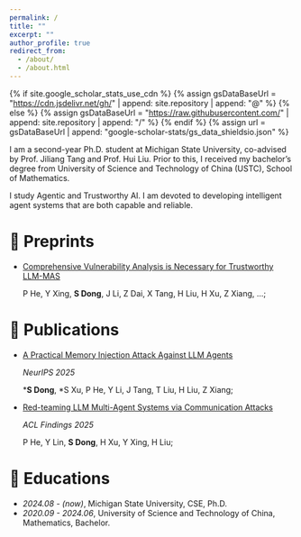```yaml
---
permalink: /
title: ""
excerpt: ""
author_profile: true
redirect_from: 
  - /about/
  - /about.html
---
```


{% if site.google_scholar_stats_use_cdn %}
{% assign gsDataBaseUrl = "https://cdn.jsdelivr.net/gh/" | append: site.repository | append: "@" %}
{% else %}
{% assign gsDataBaseUrl = "https://raw.githubusercontent.com/" | append: site.repository | append: "/" %}
{% endif %}
{% assign url = gsDataBaseUrl | append: "google-scholar-stats/gs_data_shieldsio.json" %}

<span class='anchor' id='about-me'></span>

I am a second-year Ph.D. student at Michigan State University, co-advised by Prof. Jiliang Tang and Prof. Hui Liu. Prior to this, I received my bachelor’s degree from University of Science and Technology of China (USTC), School of Mathematics.

I study Agentic and Trustworthy AI. I am devoted to developing intelligent agent systems that are both capable and reliable.

# 📝 Preprints
- [Comprehensive Vulnerability Analysis is Necessary for Trustworthy LLM-MAS](https://arxiv.org/abs/2506.01245)  

  P He, Y Xing, **S Dong**, J Li, Z Dai, X Tang, H Liu, H Xu, Z Xiang, ...; 

# 📖 Publications 

- [A Practical Memory Injection Attack Against LLM Agents](https://arxiv.org/abs/2503.03704)

  _NeurIPS 2025_
  
  ***S Dong**, *S Xu, P He, Y Li, J Tang, T Liu, H Liu, Z Xiang; 

- [Red-teaming LLM Multi-Agent Systems via Communication Attacks](https://arxiv.org/abs/2502.14847)

  _ACL Findings 2025_

  P He, Y Lin, **S Dong**, H Xu, Y Xing, H Liu; 

# 🏫 Educations
- *2024.08 - (now)*, Michigan State University, CSE, Ph.D. 
- *2020.09 - 2024.06*, University of Science and Technology of China, Mathematics, Bachelor. 

